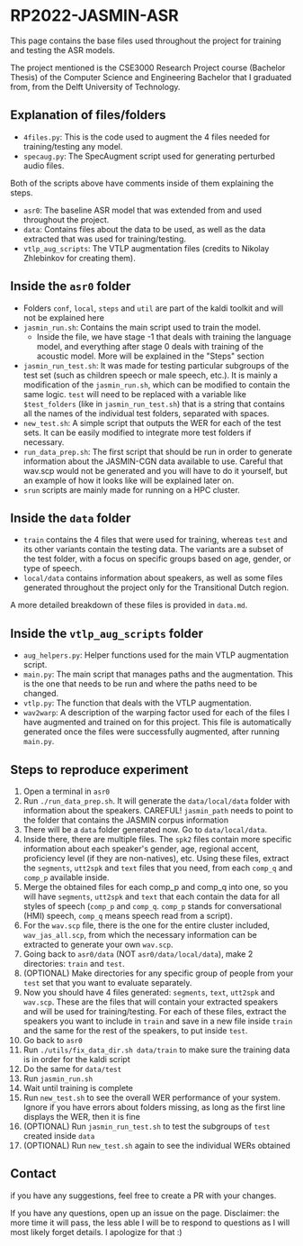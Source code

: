 # RP2022-JASMIN-ASR
This page contains the base files used throughout the project for training and testing the ASR models.

The project mentioned is the CSE3000 Research Project course (Bachelor Thesis) of the Computer Science and Engineering Bachelor that I graduated from, from the Delft University of Technology.

## Explanation of files/folders
- `4files.py`: This is the code used to augment the 4 files needed for training/testing any model.
- `specaug.py`: The SpecAugment script used for generating perturbed audio files.

Both of the scripts above have comments inside of them explaining the steps.
- `asr0`: The baseline ASR model that was extended from and used throughout the project.
- `data`: Contains files about the data to be used, as well as the data extracted that was used for training/testing.
- `vtlp_aug_scripts`: The VTLP augmentation files (credits to Nikolay Zhlebinkov for creating them).

## Inside the `asr0` folder
- Folders `conf`, `local`, `steps` and `util` are part of the kaldi toolkit and will not be explained here
- `jasmin_run.sh`: Contains the main script used to train the model.
  - Inside the file, we have stage -1 that deals with training the language model, and everything after stage 0 deals with training of the acoustic model. More will be explained in the "Steps" section
- `jasmin_run_test.sh`: It was made for testing particular subgroups of the test set (such as children speech or male speech, etc.). It is mainly a modification of the `jasmin_run.sh`, which can be modified to contain the same logic. `test` will need to be replaced with a variable like `$test_folders` (like in `jasmin_run_test.sh`) that is a string that contains all the names of the individual test folders, separated with spaces.
- `new_test.sh`: A simple script that outputs the WER for each of the test sets. It can be easily modified to integrate more test folders if necessary.
- `run_data_prep.sh`: The first script that should be run in order to generate information about the JASMIN-CGN data available to use. Careful that wav.scp would not be generated and you will have to do it yourself, but an example of how it looks like will be explained later on.
- `srun` scripts are mainly made for running on a HPC cluster.

## Inside the `data` folder
- `train` contains the 4 files that were used for training, whereas `test` and its other variants contain the testing data. The variants are a subset of the test folder, with a focus on specific groups based on age, gender, or type of speech.
- `local/data` contains information about speakers, as well as some files generated throughout the project only for the Transitional Dutch region. 

A more detailed breakdown of these files is provided in `data.md`.

## Inside the `vtlp_aug_scripts` folder
- `aug_helpers.py`: Helper functions used for the main VTLP augmentation script.
- `main.py`: The main script that manages paths and the augmentation. This is the one that needs to be run and where the paths need to be changed.
- `vtlp.py`: The function that deals with the VTLP augmentation.
- `wav2warp`: A description of the warping factor used for each of the files I have augmented and trained on for this project. This file is automatically generated once the files were successfully augmented, after running `main.py`.

## Steps to reproduce experiment
1. Open a terminal in `asr0`
2. Run `./run_data_prep.sh`. It will generate the `data/local/data` folder with information about the speakers. CAREFUL! `jasmin_path` needs to point to the folder that contains the JASMIN corpus information
3. There will be a `data` folder generated now. Go to `data/local/data`.
4. Inside there, there are multiple files. The `spk2` files contain more specific information about each speaker's gender, age, regional accent, proficiency level (if they are non-natives), etc. Using these files, extract the `segments`, `utt2spk` and `text` files that you need, from each `comp_q` and `comp_p` available inside.
5. Merge the obtained files for each comp_p and comp_q into one, so you will have `segments`, `utt2spk` and `text` that each contain the data for all styles of speech (`comp_p` and `comp_q`. `comp_p` stands for conversational (HMI) speech, `comp_q` means speech read from a script).
6. For the `wav.scp` file, there is the one for the entire cluster included, `wav_jas_all.scp`, from which the necessary information can be extracted to generate your own `wav.scp`.
7. Going back to `asr0/data` (NOT `asr0/data/local/data`), make 2 directories: `train` and `test`.
8. (OPTIONAL) Make directories for any specific group of people from your `test` set that you want to evaluate separately.
9. Now you should have 4 files generated: `segments`, `text`, `utt2spk` and `wav.scp`. These are the files that will contain your extracted speakers and will be used for training/testing. For each of these files, extract the speakers you want to include in `train` and save in a new file inside `train` and the same for the rest of the speakers, to put inside `test`.
10. Go back to `asr0`
11. Run `./utils/fix_data_dir.sh data/train` to make sure the training data is in order for the kaldi script
12. Do the same for `data/test`
13. Run `jasmin_run.sh`
14. Wait until training is complete
15. Run `new_test.sh` to see the overall WER performance of your system. Ignore if you have errors about folders missing, as long as the first line displays the WER, then it is fine
16. (OPTIONAL) Run `jasmin_run_test.sh` to test the subgroups of `test` created inside `data`
17. (OPTIONAL) Run `new_test.sh` again to see the individual WERs obtained

## Contact
if you have any suggestions, feel free to create a PR with your changes.

If you have any questions, open up an issue on the page. Disclaimer: the more time it will pass, the less able I will be to respond to questions as I will most likely forget details. I apologize for that :)
